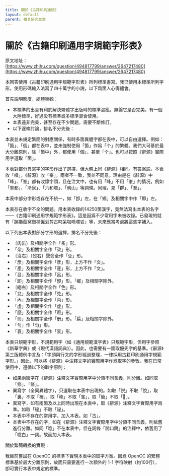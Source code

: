 ```yaml
---
title: 關於《古籍印刷通規》
layout: default
parent: 相关研究文章
---
```


<!-- omit in toc -->
# 關於《古籍印刷通用字規範字形表》

原文地址：[https://www.zhihu.com/question/494817799/answer/2647217480](https://www.zhihu.com/question/494817799/answer/2647217480)

本回答使用《古籍印刷通用字規範字形表》所列標準書寫。我已使用本標準所列字形，使用形碼輸入法寫了四十萬字的小説，以下爲箇人心得體會。

首先説明態度，總體樂觀：

- 本標準的出臺有利於解決繁體字出版時的標準混亂。無論它是否完美，有一個大陸標準，好過没有標準或多標準混合使用。
- 本表遠非完美，甚至存在不少問題，需要不斷修訂。
- 以下逐條討論，排名不分先後：

本表並未規定繁簡的對應關係，有時多箇異體字都在表中，可以自由選擇。例如：「箇」、「個」都在表中，並未強制使用「箇」作爲「个」的繁體。我們大可基於最大分離原則，除「箇中」外，都使用「個」，甚至「个」。也可以按照《辭源》實際用字選取「箇」。

本表對部分異寫字的字形作出了選擇，但大體上同《辭源》相同。有答案説，本表收「峰」，《辭源》收「峯」，兩者不一致，我並不同意。理由是在《辭源》中「峰」、「峯」都有收錄字頭，且在注文中，也有用「峰」不用「峯」的情况，例如「軍都」、「冷泉」、「六和塔」、「胊山」等詞條。同理，見「群」、「羣」。

本表中部分字形或存在不統一，如「卽」左，在「鄉」及相關字中作「即」左。

本表存在收字不全的問題。用本表收錄的14250箇漢字，竟無法寫出本表的名字——《古籍印刷通用字規範字形表》。這是因爲不少常用字未被收錄。已發現的就有「蹦擼菇窝崗樑僱划剪古叼呆啪嘀嚐岩」等，未來應當考慮將這些字補入。

以下列出本表對部分字形的選擇，排名不分先後：

- 〔肉缶〕及相關字全作「䍃」形。
- 「朵」及相關字全作「朶」形。
- 〔沒右〕〔歿右〕聲旁全作「殳」形。
- 「彥」及相關字全作「彦」形，上方不作「文」。
- 「產」及相關字全作「産」形，上方不作「文」。
- 「吕」及相關字全作「呂」形。
- 「即」及相關字全作「卽」形。「鄉」及相關字除外。
- 〔絕右〕及相關字全作「色」形。
- 「兌」及相關字全作「兑」形。
- 「內」及相關字全作「内」形。
- 「虛」及相關字全作「虚」形。
- 「麼」及相關字全作「麽」形。
- 「冊」及相關字全作「册」形。「扁」及相關字除外。
- 「勻」作「匀」形。
- 「袞」及相關字全作「衮」形。

本表只規範字形，不規範用字（如《通用規範漢字表》只規範字形，但用字參照《新華字典》或《現代漢語詞典》）。因此，也需要有一箇取優先字的基準。《辭源》第三版體例中言及：「字頭與行文的字形經過整理，一律採用古籍印刷通用字規範字形。」因此，可以將《辭源》中注釋文字的實際用字作爲取字的參攷。我在日常使用中，遵循以下的取字原則：

- 如果兩箇字在《辭源》注釋文字實際用字中分領不同含義，則分離。如同取「修」、「脩」。
- 異寫字（全同異體字），只選取在本表中出現的。如取「説」不取「說」，取「裏」不取「裡」，取「峰」不取「峯」，取「簡」不取「𥳑」。
- 異寫字，如有兩箇及以上同時出現在本表中，取《辭源》注釋文字實際用字爲準。如取「秘」不取「祕」。
- 本表中不存在的常用字，加入本表。如「古」。
- 本表中不存在的字，如在《辭源》注釋文字實際用字中分領不同含義，則依舊進行分離。如同「唸」不在本表中，但在詞條「開口跳」的注釋中，依舊用了「唸白」一詞。故而加入本表。

關於繁簡轉換的實現：

我目前嘗試在 OpenCC 的標準下實現本表中的取字方案。因爲 OpenCC 的繁體標準基於最大分離原則，故而只需要進行一次額外的 1-1 字符映射（約100行），卽可實行本表中規定的標準。
